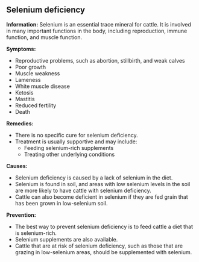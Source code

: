 ## Selenium deficiency

**Information:** Selenium is an essential trace mineral for cattle. It is involved in many important functions in the body, including reproduction, immune function, and muscle function.

**Symptoms:**

* Reproductive problems, such as abortion, stillbirth, and weak calves
* Poor growth
* Muscle weakness
* Lameness
* White muscle disease
* Ketosis
* Mastitis
* Reduced fertility
* Death

**Remedies:**

* There is no specific cure for selenium deficiency.
* Treatment is usually supportive and may include:
    * Feeding selenium-rich supplements
    * Treating other underlying conditions

**Causes:**

* Selenium deficiency is caused by a lack of selenium in the diet.
* Selenium is found in soil, and areas with low selenium levels in the soil are more likely to have cattle with selenium deficiency.
* Cattle can also become deficient in selenium if they are fed grain that has been grown in low-selenium soil.

**Prevention:**

* The best way to prevent selenium deficiency is to feed cattle a diet that is selenium-rich.
* Selenium supplements are also available.
* Cattle that are at risk of selenium deficiency, such as those that are grazing in low-selenium areas, should be supplemented with selenium.


